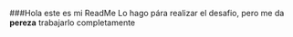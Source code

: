 ###Hola este es mi ReadMe
Lo hago pára realizar el desafio, pero me da **pereza** trabajarlo completamente